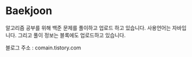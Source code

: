 # Baekjoon
알고리즘 공부를 위해 백준 문제를 풀이하고 업로드 하고 있습니다.
사용언어는 자바입니다.
그리고 풀이 정보는 블록에도 업로드하고 있습니다.

블로그 주소 : comain.tistory.com
